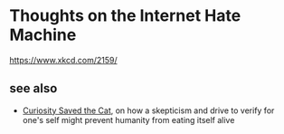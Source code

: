 # Thoughts on the Internet Hate Machine

https://www.xkcd.com/2159/

## see also

- [Curiosity Saved the Cat](hs1f9-qpyjm-09amw-kyxgw-1ehmk), on how a skepticism and drive to verify for one's self might prevent humanity from eating itself alive

